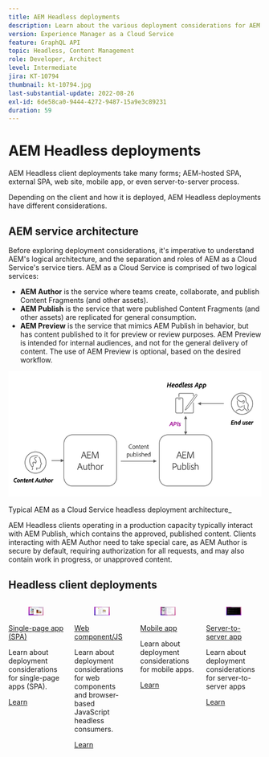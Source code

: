 ```yaml
---
title: AEM Headless deployments
description: Learn about the various deployment considerations for AEM Headless apps.
version: Experience Manager as a Cloud Service
feature: GraphQL API
topic: Headless, Content Management
role: Developer, Architect
level: Intermediate
jira: KT-10794
thumbnail: kt-10794.jpg
last-substantial-update: 2022-08-26
exl-id: 6de58ca0-9444-4272-9487-15a9e3c89231
duration: 59
---
```

# AEM Headless deployments

AEM Headless client deployments take many forms; AEM-hosted SPA, external SPA, web site, mobile app, or even server-to-server process. 

Depending on the client and how it is deployed, AEM Headless deployments have different considerations. 

## AEM service architecture

Before exploring deployment considerations, it's imperative to understand AEM's logical architecture, and the separation and roles of AEM as a Cloud Service's service tiers. AEM as a Cloud Service is comprised of two logical services:

+ __AEM Author__ is the service where teams create, collaborate, and publish Content Fragments (and other assets).
+ __AEM Publish__ is the service that were published Content Fragments (and other assets) are replicated for general consumption.
+ __AEM Preview__ is the service that mimics AEM Publish in behavior, but has content published to it for preview or review purposes. AEM Preview is intended for internal audiences, and not for the general delivery of content. The use of AEM Preview is optional, based on the desired workflow.

![AEM service architecture](./assets/overview/aem-service-architecture.png)

Typical AEM as a Cloud Service headless deployment architecture_

AEM Headless clients operating in a production capacity typically interact with AEM Publish, which contains the approved, published content. Clients interacting with AEM Author need to take special care, as AEM Author is secure by default, requiring authorization for all requests, and may also contain work in progress, or unapproved content.

## Headless client deployments

<div class="columns is-multiline">
    <!-- Single-page App (SPA) -->
    <div class="column is-half-tablet is-half-desktop is-one-third-widescreen" aria-label="Single-page App (SPA)" tabindex="0">
       <div class="card">
           <div class="card-image">
               <figure class="image is-16by9">
                   <a href="./spa.md" title="Single-page App (SPA)" tabindex="-1">
                       <img class="is-bordered-r-small" src="./assets/spa/spa-card.png" alt="Single-page apps (SPA)">
                   </a>
               </figure>
           </div>
           <div class="card-content is-padded-small">
               <div class="content">
                   <p class="headline is-size-6 has-text-weight-bold"><a href="./spa.md" title="Single-page App (SPA)">Single-page app (SPA)</a></p>
                   <p class="is-size-6">Learn about deployment considerations for single-page apps (SPA).</p>
                   <a href="./spa.md" class="spectrum-Button spectrum-Button--outline spectrum-Button--primary spectrum-Button--sizeM">
                       <span class="spectrum-Button-label has-no-wrap has-text-weight-bold">Learn</span>
                   </a>
               </div>
           </div>
       </div>
    </div>
<!-- Web component/JS -->
<div class="column is-half-tablet is-half-desktop is-one-third-widescreen" aria-label="Web component/JS" tabindex="0">
   <div class="card">
       <div class="card-image">
           <figure class="image is-16by9">
               <a href="./web-component.md" title="Web component/JS" tabindex="-1">
                   <img class="is-bordered-r-small" src="./assets/web-component/web-component-card.png" alt="Web component/JS">
               </a>
           </figure>
       </div>
       <div class="card-content is-padded-small">
           <div class="content">
               <p class="headline is-size-6 has-text-weight-bold"><a href="./web-component.md" title="Web component/JS">Web component/JS</a></p>
               <p class="is-size-6">Learn about deployment considerations for web components and browser-based JavaScript headless consumers.</p>
               <a href="./web-component.md" class="spectrum-Button spectrum-Button--outline spectrum-Button--primary spectrum-Button--sizeM">
                   <span class="spectrum-Button-label has-no-wrap has-text-weight-bold">Learn</span>
               </a>
           </div>
       </div>
   </div>
</div>
<!-- Mobile apps -->
<div class="column is-half-tablet is-half-desktop is-one-third-widescreen" aria-label="Mobile apps" tabindex="0">
   <div class="card">
       <div class="card-image">
           <figure class="image is-16by9">
               <a href="./mobile.md" title="Mobile apps" tabindex="-1">
                   <img class="is-bordered-r-small" src="./assets/mobile/mobile-card.png" alt="Mobile apps">
               </a>
           </figure>
       </div>
       <div class="card-content is-padded-small">
           <div class="content">
               <p class="headline is-size-6 has-text-weight-bold"><a href="./mobile.md" title="Mobile apps">Mobile app</a></p>
               <p class="is-size-6">Learn about deployment considerations for mobile apps.</p>
               <a href="./mobile.md" class="spectrum-Button spectrum-Button--outline spectrum-Button--primary spectrum-Button--sizeM">
                   <span class="spectrum-Button-label has-no-wrap has-text-weight-bold">Learn</span>
               </a>
           </div>
       </div>
   </div>
</div>
<!-- Server-to-server apps -->
<div class="column is-half-tablet is-half-desktop is-one-third-widescreen" aria-label="Server-to-server apps" tabindex="0">
   <div class="card">
       <div class="card-image">
           <figure class="image is-16by9">
               <a href="./server-to-server.md" title="Server-to-server apps" tabindex="-1">
                   <img class="is-bordered-r-small" src="./assets/server-to-server/server-to-server-card.png" alt="Server-to-server apps">
               </a>
           </figure>
       </div>
       <div class="card-content is-padded-small">
           <div class="content">
               <p class="headline is-size-6 has-text-weight-bold"><a href="./server-to-server.md" title="Server-to-server apps">Server-to-server app</a></p>
               <p class="is-size-6">Learn about deployment considerations for server-to-server apps</p>
               <a href="./server-to-server.md" class="spectrum-Button spectrum-Button--outline spectrum-Button--primary spectrum-Button--sizeM">
                   <span class="spectrum-Button-label has-no-wrap has-text-weight-bold">Learn</span>
               </a>
           </div>
       </div>
   </div>
</div>
</div>
